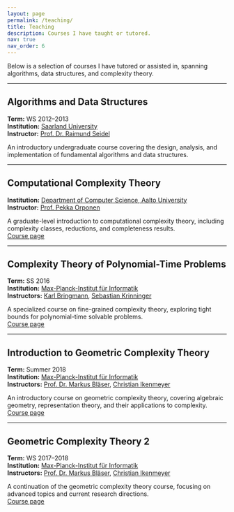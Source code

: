 ```yaml
---
layout: page
permalink: /teaching/
title: Teaching
description: Courses I have taught or tutored.
nav: true
nav_order: 6
---
```


Below is a selection of courses I have tutored or assisted in, spanning algorithms, data structures, and complexity theory.

---

## Algorithms and Data Structures  
**Term:** WS 2012–2013  
**Institution:** [Saarland University](http://www-tcs.cs.uni-sb.de/)  
**Instructor:** [Prof. Dr. Raimund Seidel](http://www-tcs.cs.uni-sb.de/)  

An introductory undergraduate course covering the design, analysis, and implementation of fundamental algorithms and data structures.

---

## Computational Complexity Theory  
**Institution:** [Department of Computer Science, Aalto University](https://www.aalto.fi/en/department-of-computer-science)  
**Instructor:** [Prof. Pekka Orponen](http://users.ics.aalto.fi/orponen/)  

A graduate-level introduction to computational complexity theory, including complexity classes, reductions, and completeness results.  
[Course page](https://mycourses.aalto.fi/course/view.php?id=24358)

---

## Complexity Theory of Polynomial-Time Problems  
**Term:** SS 2016  
**Institution:** [Max-Planck-Institut für Informatik](https://www.mpi-inf.mpg.de/)  
**Instructors:** [Karl Bringmann](https://people.mpi-inf.mpg.de/~kbringma/), [Sebastian Krinninger](https://www.cosy.sbg.ac.at/~sk/)  

A specialized course on fine-grained complexity theory, exploring tight bounds for polynomial-time solvable problems.  
[Course page](https://www.mpi-inf.mpg.de/departments/algorithms-complexity/teaching/summer16/poly-complexity/)

---

## Introduction to Geometric Complexity Theory  
**Term:** Summer 2018  
**Institution:** [Max-Planck-Institut für Informatik](https://www.mpi-inf.mpg.de/)  
**Instructors:** [Prof. Dr. Markus Bläser](https://www-cc.cs.uni-saarland.de/mblaeser/), [Christian Ikenmeyer](https://people.mpi-inf.mpg.de/~cikenmey/)  

An introductory course on geometric complexity theory, covering algebraic geometry, representation theory, and their applications to complexity.  
[Course page](https://www.dcs.warwick.ac.uk/~u2270030/teaching_sb/summer18/firstintrotogct/index.html)

---

## Geometric Complexity Theory 2  
**Term:** WS 2017–2018  
**Institution:** [Max-Planck-Institut für Informatik](https://www.mpi-inf.mpg.de/)  
**Instructors:** [Prof. Dr. Markus Bläser](https://www-cc.cs.uni-saarland.de/mblaeser/), [Christian Ikenmeyer](https://people.mpi-inf.mpg.de/~cikenmey/)  

A continuation of the geometric complexity theory course, focusing on advanced topics and current research directions.  
[Course page](https://www.dcs.warwick.ac.uk/~u2270030/teaching_sb/winter1718/gct2/index.html)

